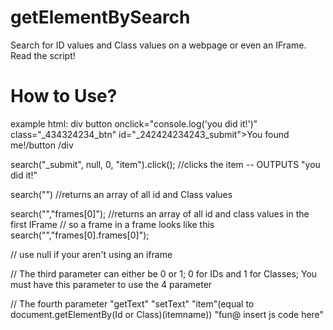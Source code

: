 # getElementBySearch
Search for ID values and Class values on a webpage or even an IFrame. Read the script!


# How to Use?

example html:
  div
    button onclick="console.log('you did it!')" class="_434324234_btn"  id="_242424234243_submit">You found me!/button
  /div
  
 search("_submit", null, 0, "item").click(); //clicks the item -- OUTPUTS "you did it!"
 
 search("") //returns an array of all id and Class values
 
 search("","frames[0]"); //returns an array  of all id and class values in the first IFrame 
 // so a frame in a frame looks like this 
 search("","frames[0].frames[0]");
 
 // use null if your aren't using an iframe
 
 // The third parameter can either be 0 or 1; 0 for IDs and 1 for Classes; You must have this parameter to use the 4 parameter
 
 // The fourth parameter "getText" "setText" "item"(equal to document.getElementBy(Id or Class)(itemname)) "fun@ insert js code here"
